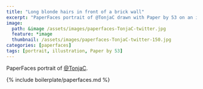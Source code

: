 ```yaml
---
title: "Long blonde hairs in front of a brick wall"
excerpt: "PaperFaces portrait of @TonjaC drawn with Paper by 53 on an iPad."
image: 
  path: &image /assets/images/paperfaces-TonjaC-twitter.jpg 
  feature: *image
  thumbnail: /assets/images/paperfaces-TonjaC-twitter-150.jpg
categories: [paperfaces]
tags: [portrait, illustration, Paper by 53]
---
```


PaperFaces portrait of [@TonjaC](https://twitter.com/TonjaC).

{% include boilerplate/paperfaces.md %}
